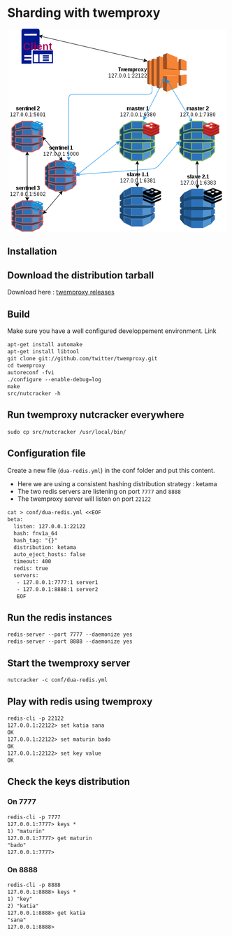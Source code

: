 # Sharding with twemproxy
<p align="center">
	<a href="https://redis.io/" target="_blank">
	    <img src="twemproxy.png">
	</a>
</p>

## Installation

## Download the distribution tarball
Download here : [twemproxy releases](https://drive.google.com/open?id=0B6pVMMV5F5dfMUdJV25abllhUWM&authuser=0)

## Build
Make sure you have a well configured developpement environment.
Link  
```shell
apt-get install automake
apt-get install libtool
git clone git://github.com/twitter/twemproxy.git
cd twemproxy
autoreconf -fvi
./configure --enable-debug=log
make
src/nutcracker -h
```

## Run twemproxy nutcracker everywhere 
```shell
sudo cp src/nutcracker /usr/local/bin/
```
## Configuration file 
Create a new file (`dua-redis.yml`) in the conf folder and put this content.
* Here we are using a consistent hashing distribution strategy : ketama
* The two redis servers are listening on port `7777` and `8888`
* The twemproxy server will listen on port  `22122`
```shell
cat > conf/dua-redis.yml <<EOF
beta:
  listen: 127.0.0.1:22122
  hash: fnv1a_64
  hash_tag: "{}"
  distribution: ketama
  auto_eject_hosts: false
  timeout: 400
  redis: true
  servers:
   - 127.0.0.1:7777:1 server1
   - 127.0.0.1:8888:1 server2
   EOF
```

## Run the redis instances 
 
```shell
redis-server --port 7777 --daemonize yes
redis-server --port 8888 --daemonize yes
```

## Start the twemproxy server
 
```shell
nutcracker -c conf/dua-redis.yml
```

## Play with redis using twemproxy
 
```shell
redis-cli -p 22122
127.0.0.1:22122> set katia sana
OK
127.0.0.1:22122> set maturin bado
OK
127.0.0.1:22122> set key value
OK
```


## Check the keys distribution
### On 7777
```shell
redis-cli -p 7777
127.0.0.1:7777> keys *
1) "maturin"
127.0.0.1:7777> get maturin
"bado"
127.0.0.1:7777>
```
### On 8888
```shell
redis-cli -p 8888
127.0.0.1:8888> keys *
1) "key"
2) "katia"
127.0.0.1:8888> get katia
"sana"
127.0.0.1:8888> 
```
